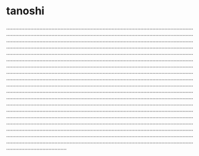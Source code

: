 # tanoshi
............................................................................................................................................................................................................................................................................................................................................................................................................................................................................................................................................................................................................................................................................................................................................................................................................................................................................................................................................................................................................................................................................................................................................................................................................................................................................................................................................................................................................................................................................................................................................................................................................................................................................................................................................................................................................................................................................................................................................................................................................................................................................................................................................................................................................................................................................................................................................................................................................................................................................................